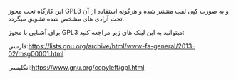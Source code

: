 این کارگاه تحت مجوز GPL3 و به صورت کپی لفت منتشر شده و هرگونه استفاده از آن تحت آزادی های مشخص شده تشویق میگردد.

برای آشنایی با مجوز GPL3 میتوانید به این لینک های زیر مراجعه کنید:

فارسی:https://lists.gnu.org/archive/html/www-fa-general/2013-02/msg00001.html

انگلیسی:https://www.gnu.org/copyleft/gpl.html

```

```

```

```

```

```

```

```



